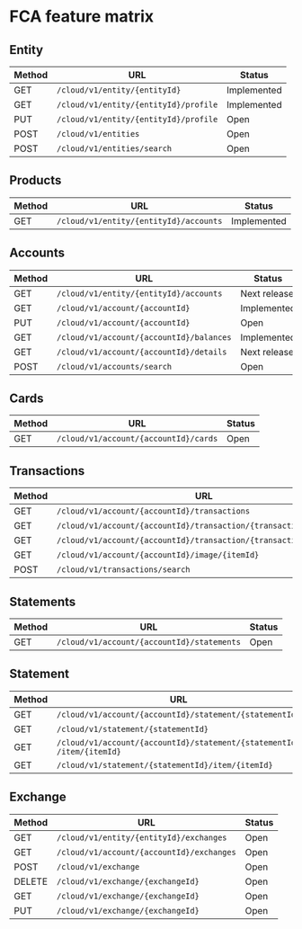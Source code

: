 # FCA feature matrix
## Entity

| Method | URL | Status |
|--- |--- |--- |
| GET |  `/cloud/v1/entity/{entityId}` | Implemented |
| GET |  `/cloud/v1/entity/{entityId}/profile` | Implemented |
| PUT | `/cloud/v1/entity/{entityId}/profile` | Open |
| POST | `/cloud/v1/entities` | Open |
| POST | `/cloud/v1/entities/search` | Open|

## Products

| Method | URL | Status |
|--- |--- |--- |
| GET |  `/cloud/v1/entity/{entityId}/accounts` | Implemented |

## Accounts

| Method | URL | Status |
|--- |--- |--- |
| GET |  `​/cloud/v1/entity/{entityId}/accounts` | Next release |
| GET |  `​/cloud​/v1​/account​/{accountId}` | Implemented |
| PUT | `/cloud/v1/account/{accountId}` | Open |
| GET |  `​/cloud/v1/account/{accountId}/balances` | Implemented |
| GET |  `​/cloud/v1/account/{accountId}/details` | Next release |
| POST | `/cloud/v1/accounts/search` | Open |

## Cards

| Method | URL | Status |
|--- |--- |--- |
| GET |  `/cloud/v1/account/{accountId}/cards` | Open |

## Transactions

| Method | URL | Status |
|--- |--- |--- |
| GET |  `/cloud/v1/account/{accountId}/transactions` | Open |
| GET | `/cloud/v1/account/{accountId}/transaction/{transactionId}` | Open |
| GET | `/cloud/v1/account/{accountId}/transaction/{transactionId}/images` | Open |
| GET | `/cloud/v1/account/{accountId}/image/{itemId}` | Open |
| POST | `/cloud/v1/transactions/search` | Open |

## Statements

| Method | URL | Status |
|--- |--- |--- |
| GET |  `/cloud/v1/account/{accountId}/statements` | Open |

## Statement

| Method | URL | Status |
|--- |--- |--- |
| GET |  `/cloud/v1/account/{accountId}/statement/{statementId}` | Open |
| GET |  `​/cloud​/v1​/statement​/{statementId}` | Open |
| GET |  `​/cloud​/v1​/account​/{accountId}​/statement​/{statementId}​/item​/{itemId}` | Open |
| GET |  `​/cloud​/v1​/statement​/{statementId}​/item​/{itemId}` | Open |

## Exchange

| Method | URL | Status |
|--- |--- |--- |
| GET |  `​/cloud​/v1​/entity​/{entityId}​/exchanges` | Open |
| GET | `/cloud/v1/account/{accountId}/exchanges` | Open |
| POST | `/cloud/v1/exchange` | Open |
| DELETE | `/cloud/v1/exchange/{exchangeId}` | Open |
| GET | `/cloud/v1/exchange/{exchangeId}` | Open |
| PUT | `/cloud/v1/exchange/{exchangeId}` | Open |
